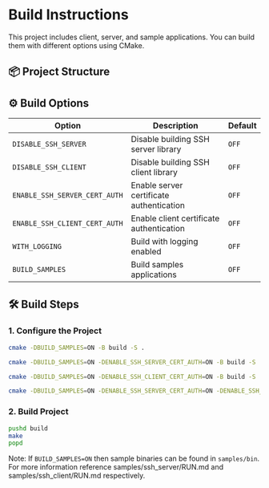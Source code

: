 # Build Instructions

This project includes client, server, and sample applications. You can build them with different options using CMake.

## 📦 Project Structure

## ⚙️ Build Options

| Option                        | Description                               | Default |
|-------------------------------|-------------------------------------------|---------|
| `DISABLE_SSH_SERVER`          | Disable building SSH server library       | `OFF`   |
| `DISABLE_SSH_CLIENT`          | Disable building SSH client library       | `OFF`   |
| `ENABLE_SSH_SERVER_CERT_AUTH` | Enable server certificate authentication  | `OFF`   |
| `ENABLE_SSH_CLIENT_CERT_AUTH` | Enable client certificate authentication  | `OFF`   |
| `WITH_LOGGING`                | Build with logging enabled                | `OFF`   |
| `BUILD_SAMPLES`               | Build samples applications                | `OFF`   |

## 🛠️ Build Steps

### 1. Configure the Project

```bash
cmake -DBUILD_SAMPLES=ON -B build -S .
```

```bash
cmake -DBUILD_SAMPLES=ON -DENABLE_SSH_SERVER_CERT_AUTH=ON -B build -S .
```

```bash
cmake -DBUILD_SAMPLES=ON -DENABLE_SSH_CLIENT_CERT_AUTH=ON -B build -S .
```

```bash
cmake -DBUILD_SAMPLES=ON -DENABLE_SSH_SERVER_CERT_AUTH=ON -DENABLE_SSH_CLIENT_CERT_AUTH=ON -B build -S .
```

### 2. Build Project

```bash
pushd build
make
popd
```

Note: If `BUILD_SAMPLES=ON` then sample binaries can be found in `samples/bin`. For more information reference samples/ssh_server/RUN.md and samples/ssh_client/RUN.md respectively.
